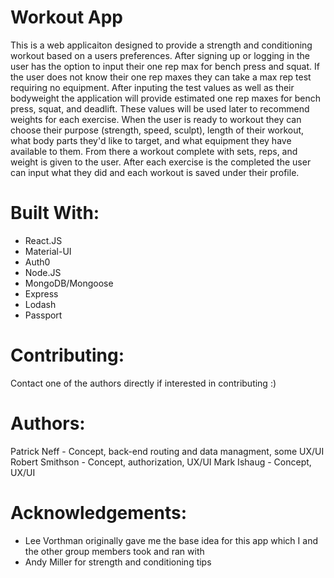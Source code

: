 # Workout App
This is a web applicaiton designed to provide a strength and conditioning workout based on a users preferences. After signing up or logging in the user has the option to input their one rep max for bench press and squat. If the user does not know their one rep maxes they can take a max rep test requiring no equipment. After inputing the test values as well as their bodyweight the application will provide estimated one rep maxes for bench press, squat, and deadlift. These values will be used later to recommend weights for each exercise. When the user is ready to workout they can choose their purpose (strength, speed, sculpt), length of their workout, what body parts they'd like to target, and what equipment they have available to them. From there a workout complete with sets, reps, and weight is given to the user. After each exercise is the completed the user can input what they did and each workout is saved under their profile.

# Built With:
* React.JS
* Material-UI
* Auth0 
* Node.JS
* MongoDB/Mongoose
* Express
* Lodash
* Passport

# Contributing: 
Contact one of the authors directly if interested in contributing :)

# Authors: 
Patrick Neff - Concept, back-end routing and data managment, some UX/UI
Robert Smithson - Concept, authorization, UX/UI
Mark Ishaug - Concept, UX/UI

# Acknowledgements:
* Lee Vorthman originally gave me the base idea for this app which I and the other group members took and ran with
* Andy Miller for strength and conditioning tips
